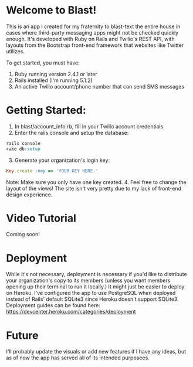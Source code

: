 # Welcome to Blast!
This is an app I created for my fraternity to blast-text the entire house in cases where third-party messaging apps might not be checked quickly enough. It's developed with Ruby on Rails and Twilio's REST API, with layouts from the Bootstrap front-end framework that websites like Twitter utilizes.

To get started, you must have: 
1. Ruby running version 2.4.1 or later
2. Rails installed (I'm running 5.1.2)
3. An active Twilio account/phone number that can send SMS messages

# Getting Started:
1. In blast/account_info.rb, fill in your Twilio account credentials 
2. Enter the rails console and setup the database: 
```ruby 
rails console
rake db:setup
```
3. Generate your organization's login key: 
```ruby
Key.create :key => 'YOUR KEY HERE.'
``` 
Note: Make sure you only have one key created. 
4. Feel free to change the layout of the views! The site isn't very pretty due to my lack of front-end design experience. 

# Video Tutorial
Coming soon! 


# Deployment
While it's not necessary, deployment is necessary if you'd like to distribute your organization's copy to its members (unless you want members opening up their terminal to run it locally.) It might just be easier to deploy on Heroku. I've configured the app to use PostgreSQL when deployed instead of Rails' default SQLite3 since Heroku doesn't support SQLite3. Deployment guides can be found here: https://devcenter.heroku.com/categories/deployment

# Future
I'll probably update the visuals or add new features if I have any ideas, but as of now the app has served all of its intended purposees. 

